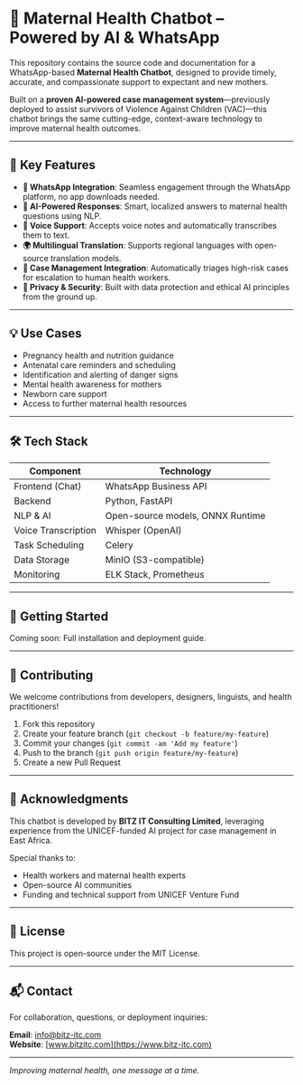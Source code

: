 # 🌸 Maternal Health Chatbot – Powered by AI & WhatsApp

This repository contains the source code and documentation for a WhatsApp-based **Maternal Health Chatbot**, designed to provide timely, accurate, and compassionate support to expectant and new mothers.

Built on a **proven AI-powered case management system**—previously deployed to assist survivors of Violence Against Children (VAC)—this chatbot brings the same cutting-edge, context-aware technology to improve maternal health outcomes.

---

## 🧠 Key Features

- **📱 WhatsApp Integration**: Seamless engagement through the WhatsApp platform, no app downloads needed.
- **🤖 AI-Powered Responses**: Smart, localized answers to maternal health questions using NLP.
- **🎤 Voice Support**: Accepts voice notes and automatically transcribes them to text.
- **🌍 Multilingual Translation**: Supports regional languages with open-source translation models.
- **📂 Case Management Integration**: Automatically triages high-risk cases for escalation to human health workers.
- **🔐 Privacy & Security**: Built with data protection and ethical AI principles from the ground up.

---

## 💡 Use Cases

- Pregnancy health and nutrition guidance  
- Antenatal care reminders and scheduling  
- Identification and alerting of danger signs  
- Mental health awareness for mothers  
- Newborn care support  
- Access to further maternal health resources  

---

## 🛠️ Tech Stack

| Component          | Technology               |
|--------------------|---------------------------|
| Frontend (Chat)    | WhatsApp Business API     |
| Backend            | Python, FastAPI           |
| NLP & AI           | Open-source models, ONNX Runtime |
| Voice Transcription| Whisper (OpenAI)          |
| Task Scheduling    | Celery                    |
| Data Storage       | MinIO (S3-compatible)     |
| Monitoring         | ELK Stack, Prometheus     |

---

## 🚀 Getting Started

Coming soon: Full installation and deployment guide.

---

## 🤝 Contributing

We welcome contributions from developers, designers, linguists, and health practitioners!

1. Fork this repository
2. Create your feature branch (`git checkout -b feature/my-feature`)
3. Commit your changes (`git commit -am 'Add my feature'`)
4. Push to the branch (`git push origin feature/my-feature`)
5. Create a new Pull Request

---

## 👥 Acknowledgments

This chatbot is developed by **BITZ IT Consulting Limited**, leveraging experience from the UNICEF-funded AI project for case management in East Africa.

Special thanks to:
- Health workers and maternal health experts
- Open-source AI communities
- Funding and technical support from UNICEF Venture Fund

---

## 📜 License

This project is open-source under the MIT License.

---

## 📬 Contact

For collaboration, questions, or deployment inquiries:

**Email**: info@bitz-itc.com  
**Website**: [www.bitzitc.com](https://www.bitz-itc.com)

---

_Improving maternal health, one message at a time._

